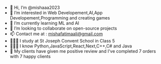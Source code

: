 - 👋 Hi, I’m @mishaaa2023
- 👀 I’m interested in Web Developement,AI,App Developement,Programming and creating games
- 🌱 I’m currently learning ML and AI
- 💞️ I’m looking to collaborate on open-source projects
- 📫 Contact me at : mishafatimaali@gmail.com
- 👨🏻‍🎓 I study at St Joseph Convent School in Class 5
- 👨🏻‍💻 I know Python,JavaScript,React,Next,C++,C# and Java
- 🏅 My clients have given me positive review and I've completed 7 orders with 7 happy clients

<!---
mishaaa2023/mishaaa2023 
is a ✨ special ✨ repository because its `README.md` (this file) appears on your GitHub profile.
You can click the Preview link to take a look at your changes.
--->
